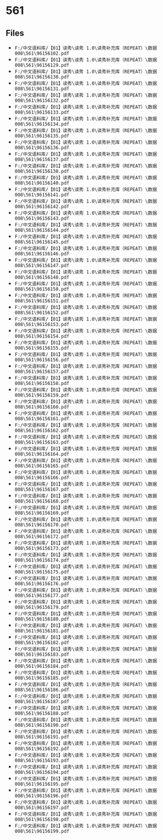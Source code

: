 # 561

## Files

- `F:/中文语料库/【01】读秀\读秀 1.0\读秀补充库（REPEAT）\数据008\561\96156102.pdf`
- `F:/中文语料库/【01】读秀\读秀 1.0\读秀补充库（REPEAT）\数据008\561\96156129.pdf`
- `F:/中文语料库/【01】读秀\读秀 1.0\读秀补充库（REPEAT）\数据008\561\96156130.pdf`
- `F:/中文语料库/【01】读秀\读秀 1.0\读秀补充库（REPEAT）\数据008\561\96156131.pdf`
- `F:/中文语料库/【01】读秀\读秀 1.0\读秀补充库（REPEAT）\数据008\561\96156132.pdf`
- `F:/中文语料库/【01】读秀\读秀 1.0\读秀补充库（REPEAT）\数据008\561\96156133.pdf`
- `F:/中文语料库/【01】读秀\读秀 1.0\读秀补充库（REPEAT）\数据008\561\96156134.pdf`
- `F:/中文语料库/【01】读秀\读秀 1.0\读秀补充库（REPEAT）\数据008\561\96156135.pdf`
- `F:/中文语料库/【01】读秀\读秀 1.0\读秀补充库（REPEAT）\数据008\561\96156136.pdf`
- `F:/中文语料库/【01】读秀\读秀 1.0\读秀补充库（REPEAT）\数据008\561\96156137.pdf`
- `F:/中文语料库/【01】读秀\读秀 1.0\读秀补充库（REPEAT）\数据008\561\96156138.pdf`
- `F:/中文语料库/【01】读秀\读秀 1.0\读秀补充库（REPEAT）\数据008\561\96156140.pdf`
- `F:/中文语料库/【01】读秀\读秀 1.0\读秀补充库（REPEAT）\数据008\561\96156141.pdf`
- `F:/中文语料库/【01】读秀\读秀 1.0\读秀补充库（REPEAT）\数据008\561\96156142.pdf`
- `F:/中文语料库/【01】读秀\读秀 1.0\读秀补充库（REPEAT）\数据008\561\96156143.pdf`
- `F:/中文语料库/【01】读秀\读秀 1.0\读秀补充库（REPEAT）\数据008\561\96156144.pdf`
- `F:/中文语料库/【01】读秀\读秀 1.0\读秀补充库（REPEAT）\数据008\561\96156145.pdf`
- `F:/中文语料库/【01】读秀\读秀 1.0\读秀补充库（REPEAT）\数据008\561\96156146.pdf`
- `F:/中文语料库/【01】读秀\读秀 1.0\读秀补充库（REPEAT）\数据008\561\96156147.pdf`
- `F:/中文语料库/【01】读秀\读秀 1.0\读秀补充库（REPEAT）\数据008\561\96156148.pdf`
- `F:/中文语料库/【01】读秀\读秀 1.0\读秀补充库（REPEAT）\数据008\561\96156150.pdf`
- `F:/中文语料库/【01】读秀\读秀 1.0\读秀补充库（REPEAT）\数据008\561\96156151.pdf`
- `F:/中文语料库/【01】读秀\读秀 1.0\读秀补充库（REPEAT）\数据008\561\96156152.pdf`
- `F:/中文语料库/【01】读秀\读秀 1.0\读秀补充库（REPEAT）\数据008\561\96156153.pdf`
- `F:/中文语料库/【01】读秀\读秀 1.0\读秀补充库（REPEAT）\数据008\561\96156154.pdf`
- `F:/中文语料库/【01】读秀\读秀 1.0\读秀补充库（REPEAT）\数据008\561\96156155.pdf`
- `F:/中文语料库/【01】读秀\读秀 1.0\读秀补充库（REPEAT）\数据008\561\96156156.pdf`
- `F:/中文语料库/【01】读秀\读秀 1.0\读秀补充库（REPEAT）\数据008\561\96156157.pdf`
- `F:/中文语料库/【01】读秀\读秀 1.0\读秀补充库（REPEAT）\数据008\561\96156158.pdf`
- `F:/中文语料库/【01】读秀\读秀 1.0\读秀补充库（REPEAT）\数据008\561\96156159.pdf`
- `F:/中文语料库/【01】读秀\读秀 1.0\读秀补充库（REPEAT）\数据008\561\96156160.pdf`
- `F:/中文语料库/【01】读秀\读秀 1.0\读秀补充库（REPEAT）\数据008\561\96156161.pdf`
- `F:/中文语料库/【01】读秀\读秀 1.0\读秀补充库（REPEAT）\数据008\561\96156162.pdf`
- `F:/中文语料库/【01】读秀\读秀 1.0\读秀补充库（REPEAT）\数据008\561\96156163.pdf`
- `F:/中文语料库/【01】读秀\读秀 1.0\读秀补充库（REPEAT）\数据008\561\96156164.pdf`
- `F:/中文语料库/【01】读秀\读秀 1.0\读秀补充库（REPEAT）\数据008\561\96156165.pdf`
- `F:/中文语料库/【01】读秀\读秀 1.0\读秀补充库（REPEAT）\数据008\561\96156166.pdf`
- `F:/中文语料库/【01】读秀\读秀 1.0\读秀补充库（REPEAT）\数据008\561\96156167.pdf`
- `F:/中文语料库/【01】读秀\读秀 1.0\读秀补充库（REPEAT）\数据008\561\96156168.pdf`
- `F:/中文语料库/【01】读秀\读秀 1.0\读秀补充库（REPEAT）\数据008\561\96156169.pdf`
- `F:/中文语料库/【01】读秀\读秀 1.0\读秀补充库（REPEAT）\数据008\561\96156170.pdf`
- `F:/中文语料库/【01】读秀\读秀 1.0\读秀补充库（REPEAT）\数据008\561\96156172.pdf`
- `F:/中文语料库/【01】读秀\读秀 1.0\读秀补充库（REPEAT）\数据008\561\96156173.pdf`
- `F:/中文语料库/【01】读秀\读秀 1.0\读秀补充库（REPEAT）\数据008\561\96156174.pdf`
- `F:/中文语料库/【01】读秀\读秀 1.0\读秀补充库（REPEAT）\数据008\561\96156175.pdf`
- `F:/中文语料库/【01】读秀\读秀 1.0\读秀补充库（REPEAT）\数据008\561\96156176.pdf`
- `F:/中文语料库/【01】读秀\读秀 1.0\读秀补充库（REPEAT）\数据008\561\96156177.pdf`
- `F:/中文语料库/【01】读秀\读秀 1.0\读秀补充库（REPEAT）\数据008\561\96156179.pdf`
- `F:/中文语料库/【01】读秀\读秀 1.0\读秀补充库（REPEAT）\数据008\561\96156180.pdf`
- `F:/中文语料库/【01】读秀\读秀 1.0\读秀补充库（REPEAT）\数据008\561\96156181.pdf`
- `F:/中文语料库/【01】读秀\读秀 1.0\读秀补充库（REPEAT）\数据008\561\96156182.pdf`
- `F:/中文语料库/【01】读秀\读秀 1.0\读秀补充库（REPEAT）\数据008\561\96156183.pdf`
- `F:/中文语料库/【01】读秀\读秀 1.0\读秀补充库（REPEAT）\数据008\561\96156184.pdf`
- `F:/中文语料库/【01】读秀\读秀 1.0\读秀补充库（REPEAT）\数据008\561\96156185.pdf`
- `F:/中文语料库/【01】读秀\读秀 1.0\读秀补充库（REPEAT）\数据008\561\96156186.pdf`
- `F:/中文语料库/【01】读秀\读秀 1.0\读秀补充库（REPEAT）\数据008\561\96156187.pdf`
- `F:/中文语料库/【01】读秀\读秀 1.0\读秀补充库（REPEAT）\数据008\561\96156188.pdf`
- `F:/中文语料库/【01】读秀\读秀 1.0\读秀补充库（REPEAT）\数据008\561\96156190.pdf`
- `F:/中文语料库/【01】读秀\读秀 1.0\读秀补充库（REPEAT）\数据008\561\96156191.pdf`
- `F:/中文语料库/【01】读秀\读秀 1.0\读秀补充库（REPEAT）\数据008\561\96156192.pdf`
- `F:/中文语料库/【01】读秀\读秀 1.0\读秀补充库（REPEAT）\数据008\561\96156193.pdf`
- `F:/中文语料库/【01】读秀\读秀 1.0\读秀补充库（REPEAT）\数据008\561\96156194.pdf`
- `F:/中文语料库/【01】读秀\读秀 1.0\读秀补充库（REPEAT）\数据008\561\96156195.pdf`
- `F:/中文语料库/【01】读秀\读秀 1.0\读秀补充库（REPEAT）\数据008\561\96156196.pdf`
- `F:/中文语料库/【01】读秀\读秀 1.0\读秀补充库（REPEAT）\数据008\561\96156197.pdf`
- `F:/中文语料库/【01】读秀\读秀 1.0\读秀补充库（REPEAT）\数据008\561\96156198.pdf`
- `F:/中文语料库/【01】读秀\读秀 1.0\读秀补充库（REPEAT）\数据008\561\96156199.pdf`

